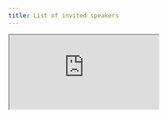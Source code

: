```yaml
---
title: List of invited speakers
---
```


<iframe src="https://docs.google.com/document/d/e/2PACX-1vQvMqhB6HrDYDJzv5a4NGoZL_M-uDcQtKuVt4SmXvNwFT95M2VPflPcIDqdsWkl0Ml0Os5PTQhAfb74/pub?embedded=true"></iframe> 